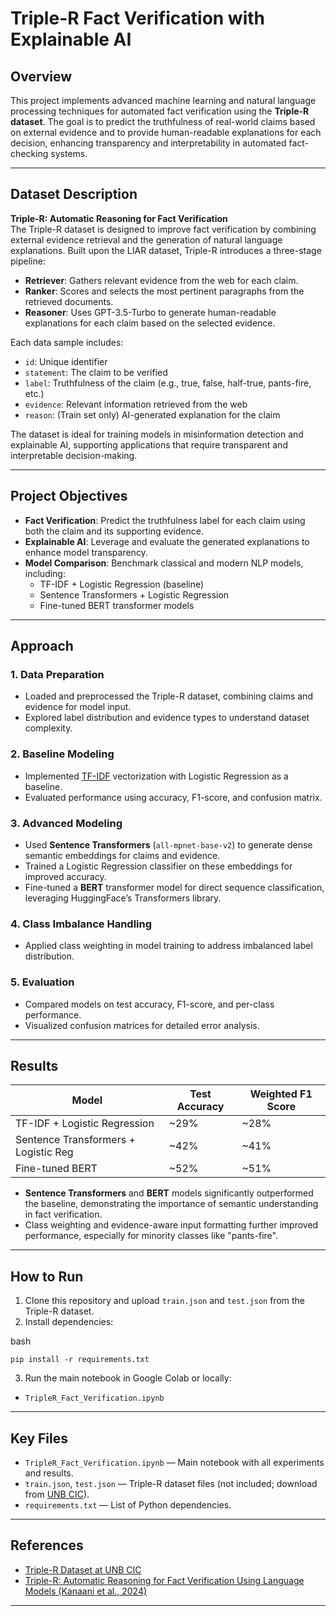 # Triple-R Fact Verification with Explainable AI

## Overview

This project implements advanced machine learning and natural language processing techniques for automated fact verification using the **Triple-R dataset**. The goal is to predict the truthfulness of real-world claims based on external evidence and to provide human-readable explanations for each decision, enhancing transparency and interpretability in automated fact-checking systems.

---

## Dataset Description

**Triple-R: Automatic Reasoning for Fact Verification**  
The Triple-R dataset is designed to improve fact verification by combining external evidence retrieval and the generation of natural language explanations. Built upon the LIAR dataset, Triple-R introduces a three-stage pipeline:

- **Retriever**: Gathers relevant evidence from the web for each claim.
- **Ranker**: Scores and selects the most pertinent paragraphs from the retrieved documents.
- **Reasoner**: Uses GPT-3.5-Turbo to generate human-readable explanations for each claim based on the selected evidence.

Each data sample includes:
- `id`: Unique identifier
- `statement`: The claim to be verified
- `label`: Truthfulness of the claim (e.g., true, false, half-true, pants-fire, etc.)
- `evidence`: Relevant information retrieved from the web
- `reason`: (Train set only) AI-generated explanation for the claim

The dataset is ideal for training models in misinformation detection and explainable AI, supporting applications that require transparent and interpretable decision-making.

---

## Project Objectives

- **Fact Verification**: Predict the truthfulness label for each claim using both the claim and its supporting evidence.
- **Explainable AI**: Leverage and evaluate the generated explanations to enhance model transparency.
- **Model Comparison**: Benchmark classical and modern NLP models, including:
  - TF-IDF + Logistic Regression (baseline)
  - Sentence Transformers + Logistic Regression
  - Fine-tuned BERT transformer models

---

## Approach

### 1. Data Preparation
- Loaded and preprocessed the Triple-R dataset, combining claims and evidence for model input.
- Explored label distribution and evidence types to understand dataset complexity.

### 2. Baseline Modeling
- Implemented [TF-IDF](https://www.geeksforgeeks.org/understanding-tf-idf-term-frequency-inverse-document-frequency/) vectorization with Logistic Regression as a baseline.
- Evaluated performance using accuracy, F1-score, and confusion matrix.

### 3. Advanced Modeling
- Used **Sentence Transformers** (`all-mpnet-base-v2`) to generate dense semantic embeddings for claims and evidence.
- Trained a Logistic Regression classifier on these embeddings for improved accuracy.
- Fine-tuned a **BERT** transformer model for direct sequence classification, leveraging HuggingFace’s Transformers library.

### 4. Class Imbalance Handling
- Applied class weighting in model training to address imbalanced label distribution.

### 5. Evaluation
- Compared models on test accuracy, F1-score, and per-class performance.
- Visualized confusion matrices for detailed error analysis.

---

## Results

| Model                               | Test Accuracy | Weighted F1 Score |
|--------------------------------------|---------------|-------------------|
| TF-IDF + Logistic Regression         | ~29%          | ~28%              |
| Sentence Transformers + Logistic Reg | ~42%          | ~41%              |
| Fine-tuned BERT                     | ~52%          | ~51%              |

- **Sentence Transformers** and **BERT** models significantly outperformed the baseline, demonstrating the importance of semantic understanding in fact verification.
- Class weighting and evidence-aware input formatting further improved performance, especially for minority classes like "pants-fire".

---

## How to Run

1. Clone this repository and upload `train.json` and `test.json` from the Triple-R dataset.
2. Install dependencies:

bash
```
pip install -r requirements.txt
```

3. Run the main notebook in Google Colab or locally:
- `TripleR_Fact_Verification.ipynb`

---

## Key Files

- `TripleR_Fact_Verification.ipynb` — Main notebook with all experiments and results.
- `train.json`, `test.json` — Triple-R dataset files (not included; download from [UNB CIC](https://www.unb.ca/cic/datasets/triple-r-dataset-2024.html)).
- `requirements.txt` — List of Python dependencies.

---

## References

- [Triple-R Dataset at UNB CIC](https://www.unb.ca/cic/datasets/triple-r-dataset-2024.html)
- [Triple-R: Automatic Reasoning for Fact Verification Using Language Models (Kanaani et al., 2024)](https://aclanthology.org/2024.lrec-main.1463/)

---
